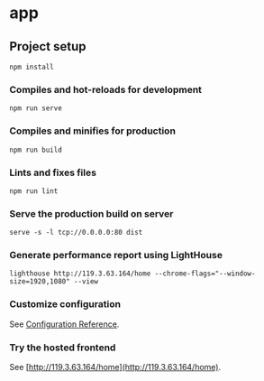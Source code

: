 # app

## Project setup
```
npm install
```

### Compiles and hot-reloads for development
```
npm run serve
```

### Compiles and minifies for production
```
npm run build
```

### Lints and fixes files
```
npm run lint
```

### Serve the production build on server
```shell
serve -s -l tcp://0.0.0.0:80 dist
```

### Generate performance report using LightHouse
```shell
lighthouse http://119.3.63.164/home --chrome-flags="--window-size=1920,1080" --view
```

### Customize configuration
See [Configuration Reference](https://cli.vuejs.org/config/).

### Try the hosted frontend
See [http://119.3.63.164/home](http://119.3.63.164/home).
